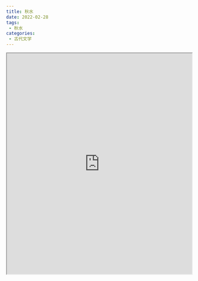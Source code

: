 ```yaml
---
title: 秋水
date: 2022-02-28
tags:
 - 秋水
categories:
 - 古代文学
---
```




<iframe src="http://localhost:8080/pdf/web/viewer.html?file=https://vkceyugu.cdn.bspapp.com/VKCEYUGU-e9075d72-0451-48df-afe1-d46932ae4554/e3eea6eb-2ef2-4b5b-94db-c74ab22fe465.pdf" width="100%" height="600px"></iframe>

